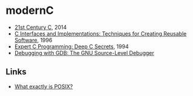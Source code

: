 # modernC

- [21st Century C](https://www.amazon.com/dp/1491903899), 2014
- [C Interfaces and Implementations: Techniques for Creating Reusable Software](https://www.amazon.com/dp/0201498413/), 1996
- [Expert C Programming: Deep C Secrets](https://www.amazon.com/dp/0131774298), 1994
- [Debugging with GDB: The GNU Source-Level Debugger](https://sourceware.org/gdb/onlinedocs/gdb/)

## Links
- [What exactly is POSIX?](http://unix.stackexchange.com/questions/11983/what-exactly-is-posix)
